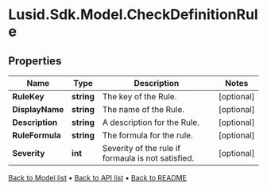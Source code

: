 # Lusid.Sdk.Model.CheckDefinitionRule

## Properties

Name | Type | Description | Notes
------------ | ------------- | ------------- | -------------
**RuleKey** | **string** | The key of the Rule. | [optional] 
**DisplayName** | **string** | The name of the Rule. | [optional] 
**Description** | **string** | A description for the Rule. | [optional] 
**RuleFormula** | **string** | The formula for the rule. | [optional] 
**Severity** | **int** | Severity of the rule if formaula is not satisfied. | [optional] 

[Back to Model list](../README.md#documentation-for-models) &#8226; [Back to API list](../README.md#documentation-for-api-endpoints) &#8226; [Back to README](../README.md)

